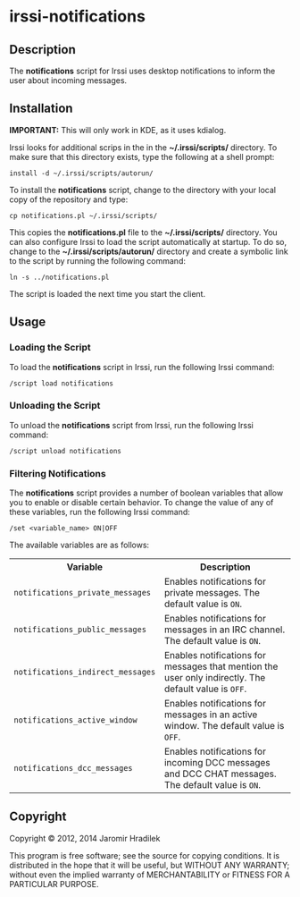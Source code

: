 # irssi-notifications

## Description

The **notifications** script for Irssi uses desktop notifications to inform the user about incoming messages.

## Installation

**IMPORTANT:** This will only work in KDE, as it uses kdialog.

Irssi looks for additional scrips in the in the **~/.irssi/scripts/** directory. To make sure that this directory exists, type the following at a shell prompt:

    install -d ~/.irssi/scripts/autorun/

To install the **notifications** script, change to the directory with your local copy of the repository and type:

    cp notifications.pl ~/.irssi/scripts/

This copies the **notifications.pl** file to the **~/.irssi/scripts/** directory. You can also configure Irssi to load the script automatically at startup. To do so, change to the **~/.irssi/scripts/autorun/** directory and create a symbolic link to the script by running the following command:

    ln -s ../notifications.pl

The script is loaded the next time you start the client.

## Usage

### Loading the Script

To load the **notifications** script in Irssi, run the following Irssi command:

    /script load notifications

### Unloading the Script

To unload the **notifications** script from Irssi, run the following Irssi command:

    /script unload notifications

### Filtering Notifications

The **notifications** script provides a number of boolean variables that allow you to enable or disable certain behavior. To change the value of any of these variables, run the following Irssi command:

    /set <variable_name> ON|OFF

The available variables are as follows:

<table>
  <tr>
    <th>Variable</th>
    <th>Description</th>
  </tr>
  <tr>
    <td><code>notifications_private_messages</code></td>
    <td>Enables notifications for private messages. The default value is <code>ON</code>.</td>
  </tr>
  <tr>
    <td><code>notifications_public_messages<code></td>
    <td>Enables notifications for messages in an IRC channel. The default value is <code>ON</code>.</td>
  </tr>
  <tr>
    <td><code>notifications_indirect_messages</code></td>
    <td>Enables notifications for messages that mention the user only indirectly. The default value is <code>OFF</code>.</td>
  </tr>
  <tr>
    <td><code>notifications_active_window</code></td>
    <td>Enables notifications for messages in an active window. The default value is <code>OFF</code>.</td>
  </tr>
  <tr>
    <td><code>notifications_dcc_messages</code></td>
    <td>Enables notifications for incoming DCC messages and DCC CHAT messages. The default value is <code>ON</code>.</td>
  </tr>
</table>

## Copyright

Copyright © 2012, 2014 Jaromir Hradilek

This program is free software; see the source for copying conditions. It is distributed in the hope that it will be useful, but WITHOUT ANY WARRANTY; without even the implied warranty of MERCHANTABILITY or FITNESS FOR A PARTICULAR PURPOSE.
